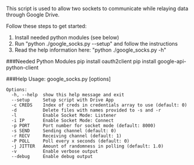 This script is used to allow two sockets to communicate while relaying data through Google Drive.

Follow these steps to get started:

1. Install needed python modules (see below)
2. Run "python ./google_socks.py --setup" and follow the instructions
3. Read the help information here: "python ./google_socks.py -h"

###Needed Python Modules
    pip install oauth2client
    pip install google-api-python-client

###Help
    Usage: google_socks.py [options]
    
    Options:
      -h, --help  show this help message and exit
      --setup     Setup script with Drive App
      -c CREDS    Index of creds in credentials array to use (default: 0)
      -d          Delete files with names provided to -s and -r
      -l          Enable Socket Mode: Listener
      -i IP       Enable Socket Mode: Connect
      -p PORT     Port number for socket mode (default: 8000)
      -s SEND     Sending channel (default: 0)
      -r RECV     Receiving channel (default: 1)
      -P POLL     Poll every x seconds (default: 0)
      -j JITTER   Amount of randomness in polling (default: 1.0)
      -v          Enable verbose output
      --debug     Enable debug output
